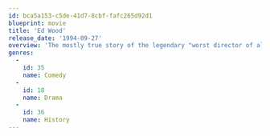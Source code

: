 ```yaml
---
id: bca5a153-c5de-41d7-8cbf-fafc265d92d1
blueprint: movie
title: 'Ed Wood'
release_date: '1994-09-27'
overview: 'The mostly true story of the legendary "worst director of all time", who, with the help of his strange friends, filmed countless B-movies without ever becoming famous or successful.'
genres:
  -
    id: 35
    name: Comedy
  -
    id: 18
    name: Drama
  -
    id: 36
    name: History
---
```

